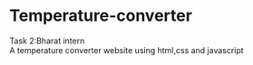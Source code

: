 # Temperature-converter
Task 2:Bharat intern
<br>
A temperature converter website using html,css and javascript

